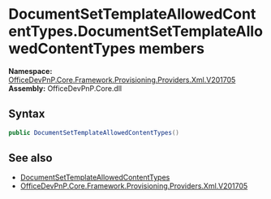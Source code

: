 # DocumentSetTemplateAllowedContentTypes.DocumentSetTemplateAllowedContentTypes members 
  

**Namespace:** [OfficeDevPnP.Core.Framework.Provisioning.Providers.Xml.V201705](OfficeDevPnP.Core.Framework.Provisioning.Providers.Xml.V201705.md)  
**Assembly:** OfficeDevPnP.Core.dll  
## Syntax
```C#
public DocumentSetTemplateAllowedContentTypes()
```
## See also
- [DocumentSetTemplateAllowedContentTypes](OfficeDevPnP.Core.Framework.Provisioning.Providers.Xml.V201705.DocumentSetTemplateAllowedContentTypes.md)
- [OfficeDevPnP.Core.Framework.Provisioning.Providers.Xml.V201705](OfficeDevPnP.Core.Framework.Provisioning.Providers.Xml.V201705.md)
